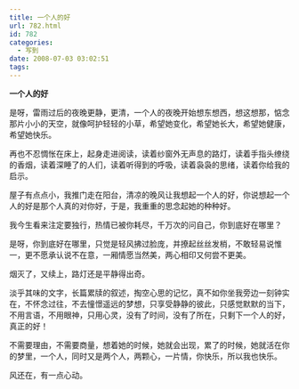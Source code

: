 ```yaml
---
title: 一个人的好
url: 782.html
id: 782
categories:
  - 写到
date: 2008-07-03 03:02:51
tags:
---
```


**一个人的好**

  
是呀，雷雨过后的夜晚更静，更清，一个人的夜晚开始想东想西，想这想那，惦念那片小小的天空，就像呵护轻轻的小草，希望她变化，希望她长大，希望她健康，希望她快乐。  
  
再也不忍惆怅在床上，起身走进阅读，读着纱窗外无声息的路灯，读着手指头缭绕的香烟，读着深睡了的人们，读着听得到的呼吸，读着袅袅的思绪，读着你给我的启示。  
  
屋子有点点小，我推门走在阳台，清凉的晚风让我想起一个人的好，你说想起一个人的好是那个人真的对你好，于是，我重重的思念起她的种种好。  
  
我今生看来注定要独行，热情已被你耗尽，千万次的问自己，你到底好在哪里？  
  
是呀，你到底好在哪里，只觉是轻风拂过脸庞，并撩起丝丝发梢，不敢轻易说惟一，更不愿承认说不在意，一厢情愿当然美，两心相印又何尝不更美。  
  
烟灭了，又续上，路灯还是平静得出奇。  
  
淡乎其味的文字，长篇累牍的叙述，掏空心思的记忆，真不如你坐我旁边一刻钟实在，不怀念过往，不去憧憬遥远的梦想，只享受静静的彼此，只感觉默默的当下，不用言语，不用眼神，只用心灵，没有了时间，没有了所在，只剩下一个人的好，真正的好！  
  
不需要理由，不需要商量，想着她的时候，她就会出现，累了的时候，她就活在你的梦里，一个人，同时又是两个人，两颗心，一片情，你快乐，所以我也快乐。  
  
风还在，有一点心动。